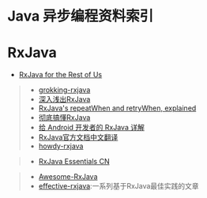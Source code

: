 # Java 异步编程资料索引

# RxJava

- [RxJava for the Rest of Us](https://realm.io/news/mobilization-hugo-visser-rxjava-for-rest-of-us/)

> - [grokking-rxjava](http://blog.danlew.net/2014/09/15/grokking-rxjava-part-1/)
> - [深入浅出RxJava](http://blog.csdn.net/lzyzsd/article/details/41833541)
> - [RxJava's repeatWhen and retryWhen, explained](http://blog.danlew.net/2016/01/25/rxjavas-repeatwhen-and-retrywhen-explained/)
> - [彻底搞懂RxJava](http://ms.csdn.net/geek/57742)
> - [给 Android 开发者的 RxJava 详解](http://gank.io/post/560e15be2dca930e00da1083#toc_8)
> - [RxJava官方文档中文翻译](https://mcxiaoke.gitbooks.io/rxdocs/content/Intro.html)
> - [howdy-rxjava](https://medium.com/fuzz/howdy-rxjava-8f40fef88181#.hzvemavv6)

> - [RxJava Essentials CN](http://rxjava.yuxingxin.com/chapter1/chapter1.html)

> - [Awesome-RxJava](https://github.com/lzyzsd/Awesome-RxJava?hmsr=toutiao.io&utm_medium=toutiao.io&utm_source=toutiao.io)
> - [effective-rxjava](https://github.com/mgp/effective-rxjava):一系列基于RxJava最佳实践的文章